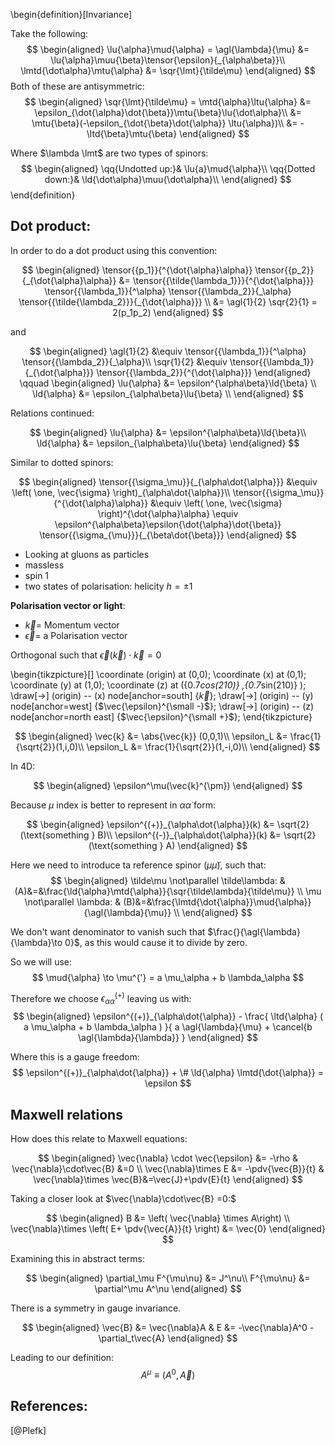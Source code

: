<!--
@import "/dissertation/assets/custom.md"
 -->

\begin{definition}[Invariance]

Take the following:
$$
\begin{aligned}
  \lu{\alpha}\mud{\alpha} = \agl{\lambda}{\mu} &= \lu{\alpha}\muu{\beta}\tensor{\epsilon}{_{\alpha\beta}}\\
  \lmtd{\dot\alpha}\mtu{\alpha} &= \sqr{\lmt}{\tilde\mu}
\end{aligned}
$$
Both of these are antisymmetric:
$$
\begin{aligned}
  \sqr{\lmt}{\tilde\mu} = \mtd{\alpha}\ltu{\alpha} &= \epsilon_{\dot{\alpha}\dot{\beta}}\mtu{\beta}\lu{\dot\alpha}\\
  &= \mtu{\beta}(-\epsilon_{\dot{\beta}\dot{\alpha}} \ltu{\alpha})\\
  &= -\ltd{\beta}\mtu{\beta}
\end{aligned}
$$

Where $\lambda \lmt$ are two types of spinors:
$$
\begin{aligned}
  \qq{Undotted up:}& \lu{a}\mud{\alpha}\\
  \qq{Dotted down:}& \ld{\dot\alpha}\muu{\dot\alpha}\\
\end{aligned}
$$
\end{definition}

## Dot product:
In order to do a dot product using this convention:

$$
\begin{aligned}
  \tensor{{p_1}}{^{\dot{\alpha}\alpha}} \tensor{{p_2}}{_{\dot{\alpha}\alpha}}
    &= \tensor{{\tilde{\lambda_1}}}{^{\dot{\alpha}}}
    \tensor{{\lambda_1}}{^\alpha}
    \tensor{{\lambda_2}}{_\alpha}
    \tensor{{\tilde{\lambda_2}}}{_{\dot{\alpha}}} \\
  &= \agl{1}{2} \sqr{2}{1} = 2(p_1p_2)
\end{aligned}
$$

and

$$
\begin{aligned}
  \agl{1}{2} &\equiv \tensor{{\lambda_1}}{^\alpha} \tensor{{\lambda_2}}{_\alpha}\\
  \sqr{1}{2} &\equiv \tensor{{\lambda_1}}{_{\dot{\alpha}}} \tensor{{\lambda_2}}{^{\dot{\alpha}}}
\end{aligned} \qquad
\begin{aligned}
  \lu{\alpha} &= \epsilon^{\alpha\beta}\ld{\beta} \\
  \ld{\alpha} &= \epsilon_{\alpha\beta}\lu{\beta} \\
\end{aligned}
$$

Relations continued:

$$
\begin{aligned}
  \lu{\alpha} &= \epsilon^{\alpha\beta}\ld{\beta}\\
  \ld{\alpha} &= \epsilon_{\alpha\beta}\lu{\beta}
\end{aligned}
$$

Similar to dotted spinors:

$$
\begin{aligned}
  \tensor{{\sigma_\mu}}{_{\alpha\dot{\alpha}}} &\equiv
    \left( \one, \vec{\sigma} \right)_{\alpha\dot{\alpha}}\\
  \tensor{{\sigma_\mu}}{^{\dot{\alpha}\alpha}} &\equiv
    \left( \one, \vec{\sigma} \right)^{\dot{\alpha}\alpha}
      \equiv \epsilon^{\alpha\beta}\epsilon{\dot{\alpha}\dot{\beta}} \tensor{{\sigma_{\mu}}}{_{\beta\dot{\beta}}}
\end{aligned}
$$

 - Looking at gluons as particles
 - massless
 - spin 1
 - two states of polarisation: helicity $h=\pm 1$

**Polarisation vector or light**:

 - $\vec{k} =$ Momentum vector
 - $\vec{\epsilon} =$ a Polarisation vector


Orthogonal such that $\vec{\epsilon} ( \vec{k} ) \cdot \vec{k}=0$

\begin{tikzpicture}[]
  \coordinate (origin) at (0,0);
  \coordinate (x) at (0,1);
  \coordinate (y) at (1,0);
  \coordinate (z) at ({0.7*cos(210)} ,{0.7*sin(210)} );
  \draw[->] (origin) -- (x) node[anchor=south] {$\vec{k}$};
  \draw[->] (origin) -- (y) node[anchor=west] {$\vec{\epsilon}^{\small -}$};
  \draw[->] (origin) -- (z) node[anchor=north east] {$\vec{\epsilon}^{\small +}$};
\end{tikzpicture}

$$
\begin{aligned}
  \vec{k} &= \abs{\vec{k}} (0,0,1)\\
  \epsilon_L &= \frac{1}{\sqrt{2}}(1,i,0)\\
  \epsilon_L &= \frac{1}{\sqrt{2}}(1,-i,0)\\
\end{aligned}
$$

In 4D:

$$
\begin{aligned}
  \epsilon^\mu(\vec{k}^{\pm})
\end{aligned}
$$

Because $\mu$ index is better to represent in $\alpha\dot{\alpha}$ form:

$$
\begin{aligned}
  \epsilon^{(+)}_{\alpha\dot{\alpha}}(k) &= \sqrt{2} (\text{something } B)\\
  \epsilon^{(-)}_{\alpha\dot{\alpha}}(k) &= \sqrt{2} (\text{something } A)
\end{aligned}
$$

Here we need to introduce ta reference spinor ($\mu\tilde{\mu}$), such that:
$$
\begin{aligned}
  \tilde\mu \not\parallel \tilde\lambda: &
    (A)&=&\frac{\ld{\alpha}\mtd{\alpha}}{\sqr{\tilde\lambda}{\tilde\mu}} \\
  \mu \not\parallel \lambda: &
    (B)&=&\frac{\lmtd{\dot{\alpha}}\mud{\alpha}}{\agl{\lambda}{\mu}} \\
\end{aligned}
$$

We don't want denominator to vanish such that $\frac{}{\agl{\lambda}{\lambda}\to 0}$, as this would cause it to divide by zero.

So we will use:
$$
\mud{\alpha} \to \mu^{'} = a \mu_\alpha + b \lambda_\alpha
$$

Therefore we choose $\epsilon^{(+)}_{\alpha\dot{\alpha}}$ leaving us with:
$$
\begin{aligned}
  \epsilon^{(+)}_{\alpha\dot{\alpha}} - \frac{
    \ltd{\alpha} ( a \mu_\alpha + b \lambda_\alpha )
  }{
    a \agl{\lambda}{\mu} + \cancel{b \agl{\lambda}{\lambda}}
  }
\end{aligned}
$$

Where this is a gauge freedom:
$$
  \epsilon^{(+)}_{\alpha\dot{\alpha}}  + \# \ld{\alpha} \lmtd{\dot{\alpha}} = \epsilon
$$

## Maxwell relations
How does this relate to Maxwell equations:

$$
\begin{aligned}
  \vec{\nabla} \cdot \vec{\epsilon} &= -\rho &  \vec{\nabla}\cdot\vec{B} &=0 \\
  \vec{\nabla}\times E &= -\pdv{\vec{B}}{t} & \vec{\nabla}\times \vec{B}&=\vec{J}+\pdv{E}{t}
\end{aligned}
$$

Taking a closer look at $\vec{\nabla}\cdot\vec{B} =0:$

$$
\begin{aligned}
  B &= \left(  \vec{\nabla} \times A\right) \\
  \vec{\nabla}\times \left( E+ \pdv{\vec{A}}{t} \right) &= \vec{0}
\end{aligned}
$$

Examining this in abstract terms:

$$
\begin{aligned}
  \partial_\mu F^{\mu\nu} &= J^\nu\\
  F^{\mu\nu} &= \partial^\mu A^\nu
\end{aligned}
$$

There is a symmetry in gauge invariance.

$$
\begin{aligned}
  \vec{B} &= \vec{\nabla}A & E &= -\vec{\nabla}A^0 - \partial_t\vec{A}
\end{aligned}
$$

Leading to our definition:
$$
  A^\mu \equiv \left( A^0, \vec{A} \right)
$$

## References:
[@Plefk]
